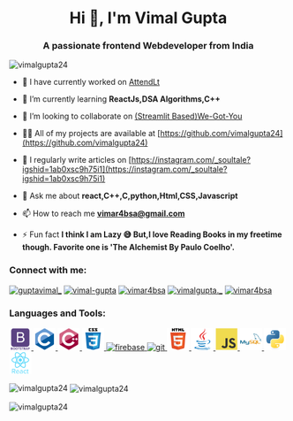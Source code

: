 <h1 align="center">Hi 👋, I'm Vimal Gupta</h1>
<h3 align="center">A passionate frontend Webdeveloper from India</h3>

<p align="left"> <img src="https://komarev.com/ghpvc/?username=vimalgupta24&label=Profile%20views&color=0e75b6&style=flat" alt="vimalgupta24" /> </p>

- 🔭 I have currently worked on [AttendLt](https://github.com/vimalgupta24/Website-Attendlt)

- 🌱 I’m currently learning **ReactJs,DSA Algorithms,C++**

- 👯 I’m looking to collaborate on [(Streamlit Based)We-Got-You ](https://github.com/vimalgupta24/We-got-you)

- 👨‍💻 All of my projects are available at [https://github.com/vimalgupta24](https://github.com/vimalgupta24)

- 📝 I regularly write articles on [https://instagram.com/_soultale?igshid=1ab0xsc9h75i1](https://instagram.com/_soultale?igshid=1ab0xsc9h75i1)

- 💬 Ask me about **react,C++,C,python,Html,CSS,Javascript**

- 📫 How to reach me **vimar4bsa@gmail.com**

- ⚡ Fun fact **I think I am Lazy 😅 But,I love Reading Books in my freetime though. Favorite one is 'The Alchemist By Paulo Coelho'.**

<h3 align="left">Connect with me:</h3>
<p align="left">
<a href="https://twitter.com/guptavimal_" target="blank"><img align="center" src="https://cdn.jsdelivr.net/npm/simple-icons@3.0.1/icons/twitter.svg" alt="guptavimal_" height="30" width="40" /></a>
<a href="https://linkedin.com/in/vimal-gupta" target="blank"><img align="center" src="https://cdn.jsdelivr.net/npm/simple-icons@3.0.1/icons/linkedin.svg" alt="vimal-gupta" height="30" width="40" /></a>
<a href="https://fb.com/vimar4bsa" target="blank"><img align="center" src="https://cdn.jsdelivr.net/npm/simple-icons@3.0.1/icons/facebook.svg" alt="vimar4bsa" height="30" width="40" /></a>
<a href="https://instagram.com/vimalgupta._" target="blank"><img align="center" src="https://cdn.jsdelivr.net/npm/simple-icons@3.0.1/icons/instagram.svg" alt="vimalgupta._" height="30" width="40" /></a>
<a href="https://www.hackerrank.com/vimar4bsa" target="blank"><img align="center" src="https://cdn.jsdelivr.net/npm/simple-icons@3.0.1/icons/hackerrank.svg" alt="vimar4bsa" height="30" width="40" /></a>
</p>

<h3 align="left">Languages and Tools:</h3>
<p align="left"> <a href="https://getbootstrap.com" target="_blank"> <img src="https://raw.githubusercontent.com/devicons/devicon/master/icons/bootstrap/bootstrap-plain-wordmark.svg" alt="bootstrap" width="40" height="40"/> </a> <a href="https://www.cprogramming.com/" target="_blank"> <img src="https://raw.githubusercontent.com/devicons/devicon/master/icons/c/c-original.svg" alt="c" width="40" height="40"/> </a> <a href="https://www.w3schools.com/cpp/" target="_blank"> <img src="https://raw.githubusercontent.com/devicons/devicon/master/icons/cplusplus/cplusplus-original.svg" alt="cplusplus" width="40" height="40"/> </a> <a href="https://www.w3schools.com/css/" target="_blank"> <img src="https://raw.githubusercontent.com/devicons/devicon/master/icons/css3/css3-original-wordmark.svg" alt="css3" width="40" height="40"/> </a> <a href="https://firebase.google.com/" target="_blank"> <img src="https://www.vectorlogo.zone/logos/firebase/firebase-icon.svg" alt="firebase" width="40" height="40"/> </a> <a href="https://git-scm.com/" target="_blank"> <img src="https://www.vectorlogo.zone/logos/git-scm/git-scm-icon.svg" alt="git" width="40" height="40"/> </a> <a href="https://www.w3.org/html/" target="_blank"> <img src="https://raw.githubusercontent.com/devicons/devicon/master/icons/html5/html5-original-wordmark.svg" alt="html5" width="40" height="40"/> </a> <a href="https://www.java.com" target="_blank"> <img src="https://raw.githubusercontent.com/devicons/devicon/master/icons/java/java-original.svg" alt="java" width="40" height="40"/> </a> <a href="https://developer.mozilla.org/en-US/docs/Web/JavaScript" target="_blank"> <img src="https://raw.githubusercontent.com/devicons/devicon/master/icons/javascript/javascript-original.svg" alt="javascript" width="40" height="40"/> </a> <a href="https://www.mysql.com/" target="_blank"> <img src="https://raw.githubusercontent.com/devicons/devicon/master/icons/mysql/mysql-original-wordmark.svg" alt="mysql" width="40" height="40"/> </a> <a href="https://www.python.org" target="_blank"> <img src="https://raw.githubusercontent.com/devicons/devicon/master/icons/python/python-original.svg" alt="python" width="40" height="40"/> </a> <a href="https://reactjs.org/" target="_blank"> <img src="https://raw.githubusercontent.com/devicons/devicon/master/icons/react/react-original-wordmark.svg" alt="react" width="40" height="40"/> </a> </p>

<p><img align="left" src="https://github-readme-stats.vercel.app/api/top-langs?username=vimalgupta24&show_icons=true&locale=en&layout=compact" alt="vimalgupta24" /></p>

<p>&nbsp;<img align="center" src="https://github-readme-stats.vercel.app/api?username=vimalgupta24&show_icons=true&locale=en" alt="vimalgupta24" /></p>

<p><img align="center" src="https://github-readme-streak-stats.herokuapp.com/?user=vimalgupta24&" alt="vimalgupta24" /></p>

